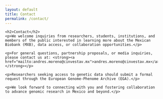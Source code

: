```yaml
---
layout: default
title: Contact
permalink: /contact/
---
```


<section id="contact">

	<h2>Contact</h2>
	<p>We welcome inquiries from researchers, students, institutions, and members of the public interested in learning more about the Mexican Biobank (MXB), data access, or collaboration opportunities.</p>

	<p>For general questions, partnership proposals, or media inquiries, please contact us at: <strong><a href="mailto:andres.moreno@cinvestav.mx">andres.moreno@cinvestav.mx</a></strong></p>

	<p>Researchers seeking access to genetic data should submit a formal request through the European Genome-Phenome Archive (EGA).</p>

	<p>We look forward to connecting with you and fostering collaboration to advance genomic research in Mexico and beyond.</p>

</section>
